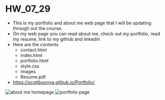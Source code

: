 # HW_07_29
* This is my portfolio and about me web page that I will be updating through out the course.
* On my web page you can read about me, check out my portfolio, read my resume, link to my github and linkedin
* Here are the contents
    * contact.html
    * index.html
    * portfolio.html
    * style.css
    * images
    * Resume.pdf
* https://scottbuonya.github.io/Portfolio/

<img src="aboutme.png" alt="about me homepage">

<img src="portfolio.png" alt="portfolio page">
